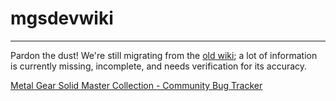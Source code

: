 # mgsdevwiki

---
Pardon the dust! We're still migrating from the [old wiki](https://www.mgsdevwiki.com); a lot of information is currently missing, incomplete, and needs verification for its accuracy.


[Metal Gear Solid Master Collection - Community Bug Tracker](https://docs.google.com/spreadsheets/d/1WhQSRpkC_A9wBDV0o-Pohh1dMhL1H6nbVzvdluIVWrw/edit?gid=0#gid=0)
